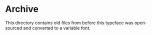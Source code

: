 # Archive
This directory contains old files from before this typeface was open-sourced and converted to a variable font.
